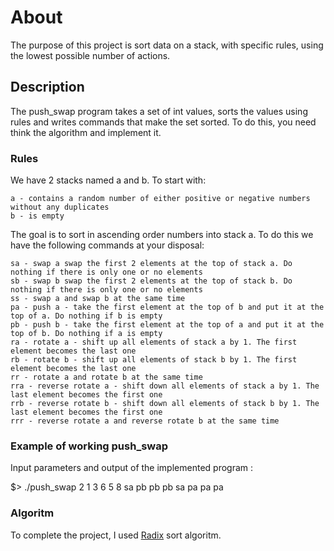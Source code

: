 # About

The purpose of this project is sort data on a stack, with specific rules, using the lowest possible number of actions.

## Description

The push_swap program takes a set of int values, sorts the values using rules and writes commands that make the set sorted. To do this, you need think the algorithm and implement it.

### Rules

We have 2 stacks named a and b. To start with:

    a - contains a random number of either positive or negative numbers without any duplicates
    b - is empty

The goal is to sort in ascending order numbers into stack a. To do this we have the following commands at your disposal:

    sa - swap a swap the first 2 elements at the top of stack a. Do nothing if there is only one or no elements
    sb - swap b swap the first 2 elements at the top of stack b. Do nothing if there is only one or no elements
    ss - swap a and swap b at the same time
    pa - push a - take the first element at the top of b and put it at the top of a. Do nothing if b is empty
    pb - push b - take the first element at the top of a and put it at the top of b. Do nothing if a is empty
    ra - rotate a - shift up all elements of stack a by 1. The first element becomes the last one
    rb - rotate b - shift up all elements of stack b by 1. The first element becomes the last one
    rr - rotate a and rotate b at the same time
    rra - reverse rotate a - shift down all elements of stack a by 1. The last element becomes the first one
    rrb - reverse rotate b - shift down all elements of stack b by 1. The last element becomes the first one
    rrr - reverse rotate a and reverse rotate b at the same time

### Example of working push_swap

Input parameters and output of the implemented program :

$> ./push_swap 2 1 3 6 5 8
sa
pb
pb
pb
sa
pa
pa
pa


### Algoritm

To complete the project, I used [Radix](https://medium.com/nerd-for-tech/push-swap-tutorial-fa746e6aba1e) sort algoritm. 
